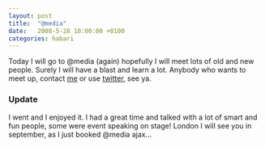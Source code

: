 ```yaml
---
layout: post
title:  "@media"
date:   2008-5-28 10:00:00 +0100
categories: habari
---
```

<p>Today I will go to @media (again) hopefully I will meet lots of old and new people. Surely I will have a blast and learn a lot.
Anybody who wants to meet up, contact <a href="http://www.wnas.nl/index.php/contact/">me</a> or use <a href="http://www.twitter.com/wnas">twitter</a>, see ya.</p>
<h3>Update</h3>
<p>I went and I enjoyed it. I had a great time and talked with a lot of smart and fun people, some were event speaking on stage! London I will see you in september, as I just booked @media ajax... </p>
